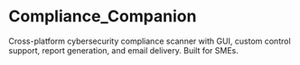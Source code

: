 # Compliance_Companion
Cross-platform cybersecurity compliance scanner with GUI, custom control support, report generation, and email delivery. Built for SMEs.

